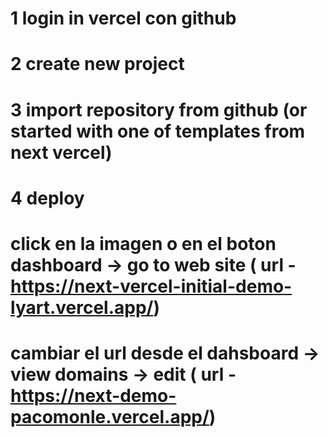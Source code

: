 # 1 login in vercel con github

# 2 create new project

# 3 import repository from github (or started with one of templates from next vercel)

# 4 deploy

# click en la imagen o en el boton dashboard -> go to web site ( url - https://next-vercel-initial-demo-lyart.vercel.app/)

# cambiar el url desde el dahsboard -> view domains -> edit ( url - https://next-demo-pacomonle.vercel.app/)
